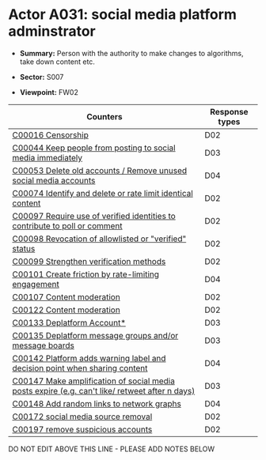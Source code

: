 # Actor A031: social media platform adminstrator

* **Summary:** Person with the authority to make changes to algorithms, take down content etc.

* **Sector:** S007

* **Viewpoint:** FW02


| Counters | Response types |
| -------- | -------------- |
| [C00016 Censorship](../../generated_pages/counters/C00016.md) | D02 |
| [C00044 Keep people from posting to social media immediately](../../generated_pages/counters/C00044.md) | D03 |
| [C00053 Delete old accounts / Remove unused social media accounts](../../generated_pages/counters/C00053.md) | D04 |
| [C00074 Identify and delete or rate limit identical content](../../generated_pages/counters/C00074.md) | D02 |
| [C00097 Require use of verified identities to contribute to poll or comment](../../generated_pages/counters/C00097.md) | D02 |
| [C00098 Revocation of allowlisted or "verified" status](../../generated_pages/counters/C00098.md) | D02 |
| [C00099 Strengthen verification methods](../../generated_pages/counters/C00099.md) | D02 |
| [C00101 Create friction by rate-limiting engagement](../../generated_pages/counters/C00101.md) | D04 |
| [C00107 Content moderation](../../generated_pages/counters/C00107.md) | D02 |
| [C00122 Content moderation](../../generated_pages/counters/C00122.md) | D02 |
| [C00133 Deplatform Account*](../../generated_pages/counters/C00133.md) | D03 |
| [C00135 Deplatform message groups and/or message boards](../../generated_pages/counters/C00135.md) | D03 |
| [C00142 Platform adds warning label and decision point when sharing content](../../generated_pages/counters/C00142.md) | D04 |
| [C00147 Make amplification of social media posts expire (e.g. can't like/ retweet after n days)](../../generated_pages/counters/C00147.md) | D03 |
| [C00148 Add random links to network graphs](../../generated_pages/counters/C00148.md) | D04 |
| [C00172 social media source removal](../../generated_pages/counters/C00172.md) | D02 |
| [C00197 remove suspicious accounts](../../generated_pages/counters/C00197.md) | D02 |


DO NOT EDIT ABOVE THIS LINE - PLEASE ADD NOTES BELOW